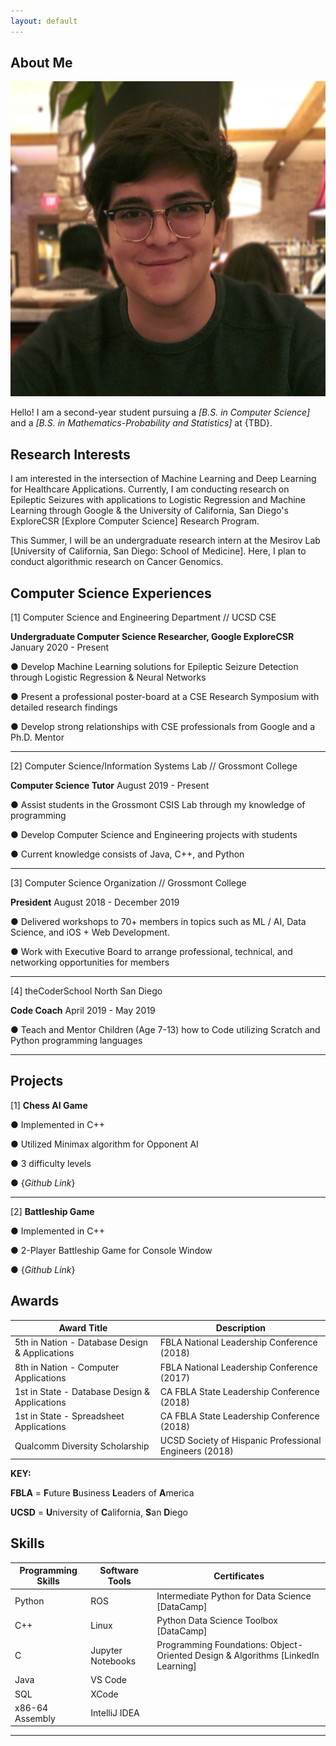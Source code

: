 ```yaml
---
layout: default
---
```


## About Me

<img class="profile-picture" src="profile_photo.jpg">

Hello! I am a second-year student pursuing a *[B.S. in Computer Science]* and a *[B.S. in Mathematics-Probability and Statistics]* at {TBD}.

## Research Interests

I am interested in the intersection of Machine Learning and Deep Learning for Healthcare Applications.
Currently, I am conducting research on Epileptic Seizures with applications to Logistic Regression and Machine Learning 
through Google & the University of California, San Diego's ExploreCSR [Explore Computer Science] Research Program.

This Summer, I will be an undergraduate research intern at the Mesirov Lab [University of California, San Diego: School of Medicine].
Here, I plan to conduct algorithmic research on Cancer Genomics.

## Computer Science Experiences

[1] Computer Science and Engineering Department // UCSD CSE

**Undergraduate Computer Science Researcher, Google ExploreCSR** January 2020 - Present

● Develop Machine Learning solutions for Epileptic Seizure Detection through Logistic
Regression & Neural Networks

● Present a professional poster-board at a CSE Research Symposium with detailed research
findings

● Develop strong relationships with CSE professionals from Google and a Ph.D. Mentor

---

[2] Computer Science/Information Systems Lab // Grossmont College

**Computer Science Tutor** August 2019 - Present

● Assist students in the Grossmont CSIS Lab through my knowledge of programming

● Develop Computer Science and Engineering projects with students

● Current knowledge consists of Java, C++, and Python

---

[3] Computer Science Organization // Grossmont College

**President** August 2018 - December 2019

● Delivered workshops to 70+ members in topics such as ML / AI, Data Science, and iOS + Web
Development.

● Work with Executive Board to arrange professional, technical, and networking opportunities
for members

---

[4] theCoderSchool North San Diego 

**Code Coach** April 2019 - May 2019

● Teach and Mentor Children (Age 7-13) how to Code utilizing Scratch and Python programming
languages

---

## Projects

[1] **Chess AI Game** 

● Implemented in C++

● Utilized Minimax algorithm for Opponent AI

● 3 difficulty levels

● {*Github Link*}

---

[2] **Battleship Game**

● Implemented in C++

● 2-Player Battleship Game for Console Window 

● {*Github Link*}

## Awards

Award Title                                   | Description                                           |
----------------------------------------------|-------------------------------------------------------|
5th in Nation - Database Design & Applications| FBLA National Leadership Conference (2018)            |
8th in Nation - Computer Applications         | FBLA National Leadership Conference (2017)            |
1st in State - Database Design & Applications | CA FBLA State Leadership Conference (2018)            |
1st in State - Spreadsheet Applications       | CA FBLA State Leadership Conference (2018)            |
Qualcomm Diversity Scholarship                | UCSD Society of Hispanic Professional Engineers (2018)|

**KEY:**

**FBLA** = **F**uture **B**usiness **L**eaders of **A**merica

**UCSD** = **U**niversity of **C**alifornia, **S**an **D**iego

## Skills

Programming Skills   | Software Tools    | Certificates
---------------------|-------------------|---------------------------------------------------------------------------------
Python               | ROS               | Intermediate Python for Data Science [DataCamp]
C++                  | Linux             | Python Data Science Toolbox [DataCamp]
C                    | Jupyter Notebooks | Programming Foundations: Object-Oriented Design & Algorithms [LinkedIn Learning]
Java                 | VS Code           |
SQL                  | XCode             |
x86-64 Assembly      | IntelliJ IDEA     |

---
